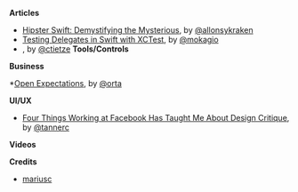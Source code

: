 **Articles**

* [Hipster Swift: Demystifying the Mysterious](http://krakendev.io/blog/hipster-swift), by [@allonsykraken](https://twitter.com/allonsykraken)
* [Testing Delegates in Swift with XCTest](http://www.mokacoding.com/blog/testing-delegates-in-swift-with-xctest/), by [@mokagio](https://twitter.com/mokagio)
* [](http://christiantietze.de/posts/2016/01/table-view-identifier-view-model/), by [@ctietze](https://twitter.com/ctietze)
**Tools/Controls**



**Business**

*[Open Expectations](http://artsy.github.io/blog/2016/01/13/OSS-Expectations/), by [@orta](https://twitter.com/orta)


**UI/UX**

* [Four Things Working at Facebook Has Taught Me About Design Critique](https://medium.com/facebook-design/critique-is-an-important-part-of-any-design-process-whether-you-work-as-part-of-a-team-or-solo-ef3dcb299ce3#.6j54asduf), by [@tannerc](https://twitter.com/tannerc)

**Videos**



**Credits**

* [mariusc](https://github.com/mariusc)



